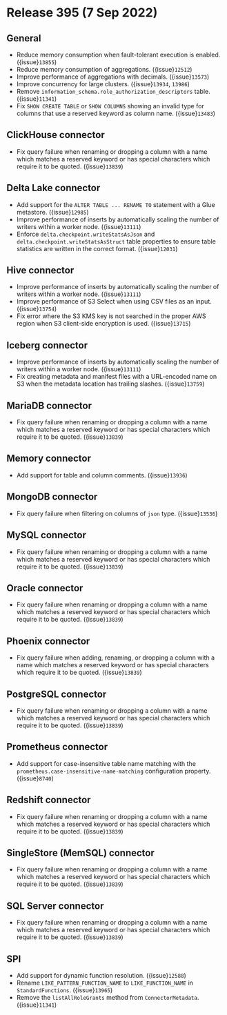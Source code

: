 # Release 395 (7 Sep 2022)

## General

* Reduce memory consumption when fault-tolerant execution is enabled. ({issue}`13855`)
* Reduce memory consumption of aggregations. ({issue}`12512`)
* Improve performance of aggregations with decimals. ({issue}`13573`)
* Improve concurrency for large clusters. ({issue}`13934`, `13986`)
* Remove `information_schema.role_authorization_descriptors` table. ({issue}`11341`)
* Fix `SHOW CREATE TABLE` or `SHOW COLUMNS` showing an invalid type for columns
  that use a reserved keyword as column name. ({issue}`13483`)

## ClickHouse connector

* Fix query failure when renaming or dropping a column with a name which matches
  a reserved keyword or has special characters which require it to be quoted. ({issue}`13839`)

## Delta Lake connector

* Add support for the `ALTER TABLE ... RENAME TO` statement with a Glue
  metastore. ({issue}`12985`)
* Improve performance of inserts by automatically scaling the number of writers
  within a worker node. ({issue}`13111`)
* Enforce `delta.checkpoint.writeStatsAsJson` and
  `delta.checkpoint.writeStatsAsStruct` table properties to ensure table
  statistics are written in the correct format. ({issue}`12031`)

## Hive connector

* Improve performance of inserts by automatically scaling the number of writers
  within a worker node. ({issue}`13111`)
* Improve performance of S3 Select when using CSV files as an input. ({issue}`13754`)
* Fix error where the S3 KMS key is not searched in the proper AWS region when
  S3 client-side encryption is used. ({issue}`13715`)

## Iceberg connector

* Improve performance of inserts by automatically scaling the number of writers
  within a worker node. ({issue}`13111`)
* Fix creating metadata and manifest files with a URL-encoded name on S3 when
  the metadata location has trailing slashes. ({issue}`13759`)

## MariaDB connector

* Fix query failure when renaming or dropping a column with a name which matches
  a reserved keyword or has special characters which require it to be quoted. ({issue}`13839`)

## Memory connector

* Add support for table and column comments. ({issue}`13936`)

## MongoDB connector

* Fix query failure when filtering on columns of `json` type. ({issue}`13536`)

## MySQL connector

* Fix query failure when renaming or dropping a column with a name which matches
  a reserved keyword or has special characters which require it to be quoted. ({issue}`13839`)

## Oracle connector

* Fix query failure when renaming or dropping a column with a name which matches
  a reserved keyword or has special characters which require it to be quoted. ({issue}`13839`)

## Phoenix connector

* Fix query failure when adding, renaming, or dropping a column with a name
  which matches a reserved keyword or has special characters which require it to
  be quoted. ({issue}`13839`)

## PostgreSQL connector

* Fix query failure when renaming or dropping a column with a name which matches
  a reserved keyword or has special characters which require it to be quoted. ({issue}`13839`)

## Prometheus connector

* Add support for case-insensitive table name matching with the
  `prometheus.case-insensitive-name-matching` configuration property. ({issue}`8740`)

## Redshift connector

* Fix query failure when renaming or dropping a column with a name which matches
  a reserved keyword or has special characters which require it to be quoted. ({issue}`13839`)

## SingleStore (MemSQL) connector

* Fix query failure when renaming or dropping a column with a name which matches
  a reserved keyword or has special characters which require it to be quoted. ({issue}`13839`)

## SQL Server connector

* Fix query failure when renaming or dropping a column with a name which matches
  a reserved keyword or has special characters which require it to be quoted. ({issue}`13839`)

## SPI

* Add support for dynamic function resolution. ({issue}`12588`)
* Rename `LIKE_PATTERN_FUNCTION_NAME` to `LIKE_FUNCTION_NAME` in
  `StandardFunctions`. ({issue}`13965`)
* Remove the `listAllRoleGrants` method from `ConnectorMetadata`. ({issue}`11341`)
